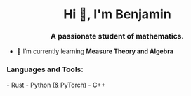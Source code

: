 <h1 align="center">Hi 🐣, I'm Benjamin</h1>
<h3 align="center">A passionate student of mathematics.</h3>

- 🌱 I’m currently learning **Measure Theory and Algebra**

<h3 align="left">Languages and Tools:</h3>
- Rust
- Python (& PyTorch)
- C++
